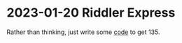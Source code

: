 2023-01-20 Riddler Express
==========================
Rather than thinking, just write some [code](20230120x.hs) to get 135.

